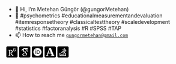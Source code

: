 - 👋 Hi, I’m Metehan Güngör (@gungorMetehan)
- 📃 #psychometrics #educationalmeasurementandevaluation #itemresponsetheory #classicaltesttheory #scaledevelopment #statistics #factoranalysis #R #SPSS #TAP
- 📫 How to reach me <code>gungormetehan@gmail.com</code>

[<img src="https://github.com/jpswalsh/academicons/blob/master/svg/researchgate-square.svg" width="30" title="ResearchGate">](https://www.researchgate.net/profile/Metehan-Guengoer)
[<img src="https://github.com/jpswalsh/academicons/blob/master/svg/google-scholar-square.svg" width="30" title="Google Scholar">](https://scholar.google.com/citations?user=A2t06HsAAAAJ&hl=tr)
[<img src="https://github.com/jpswalsh/academicons/blob/master/svg/orcid-square.svg" width="30" title="Orcid">](https://orcid.org/0000-0003-4409-2229)
[<img src="https://github.com/jpswalsh/academicons/blob/master/svg/academia-square.svg" width="30" title="Academia">](https://independent.academia.edu/gungormetehan)
[<img src="https://github.com/jpswalsh/academicons/blob/master/svg/stackoverflow-square.svg" width="30" title="Stack OverFlow">](https://stackoverflow.com/users/23009260/metehangungor)


